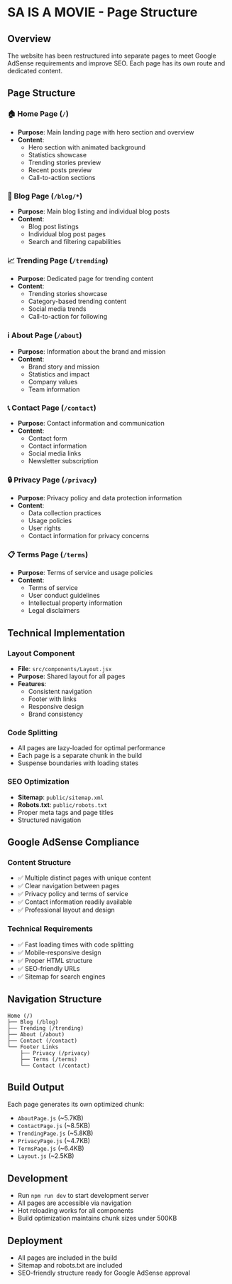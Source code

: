 # SA IS A MOVIE - Page Structure

## Overview
The website has been restructured into separate pages to meet Google AdSense requirements and improve SEO. Each page has its own route and dedicated content.

## Page Structure

### 🏠 Home Page (`/`)
- **Purpose**: Main landing page with hero section and overview
- **Content**: 
  - Hero section with animated background
  - Statistics showcase
  - Trending stories preview
  - Recent posts preview
  - Call-to-action sections

### 📝 Blog Page (`/blog/*`)
- **Purpose**: Main blog listing and individual blog posts
- **Content**:
  - Blog post listings
  - Individual blog post pages
  - Search and filtering capabilities

### 📈 Trending Page (`/trending`)
- **Purpose**: Dedicated page for trending content
- **Content**:
  - Trending stories showcase
  - Category-based trending content
  - Social media trends
  - Call-to-action for following

### ℹ️ About Page (`/about`)
- **Purpose**: Information about the brand and mission
- **Content**:
  - Brand story and mission
  - Statistics and impact
  - Company values
  - Team information

### 📞 Contact Page (`/contact`)
- **Purpose**: Contact information and communication
- **Content**:
  - Contact form
  - Contact information
  - Social media links
  - Newsletter subscription

### 🔒 Privacy Page (`/privacy`)
- **Purpose**: Privacy policy and data protection information
- **Content**:
  - Data collection practices
  - Usage policies
  - User rights
  - Contact information for privacy concerns

### 📋 Terms Page (`/terms`)
- **Purpose**: Terms of service and usage policies
- **Content**:
  - Terms of service
  - User conduct guidelines
  - Intellectual property information
  - Legal disclaimers

## Technical Implementation

### Layout Component
- **File**: `src/components/Layout.jsx`
- **Purpose**: Shared layout for all pages
- **Features**:
  - Consistent navigation
  - Footer with links
  - Responsive design
  - Brand consistency

### Code Splitting
- All pages are lazy-loaded for optimal performance
- Each page is a separate chunk in the build
- Suspense boundaries with loading states

### SEO Optimization
- **Sitemap**: `public/sitemap.xml`
- **Robots.txt**: `public/robots.txt`
- Proper meta tags and page titles
- Structured navigation

## Google AdSense Compliance

### Content Structure
- ✅ Multiple distinct pages with unique content
- ✅ Clear navigation between pages
- ✅ Privacy policy and terms of service
- ✅ Contact information readily available
- ✅ Professional layout and design

### Technical Requirements
- ✅ Fast loading times with code splitting
- ✅ Mobile-responsive design
- ✅ Proper HTML structure
- ✅ SEO-friendly URLs
- ✅ Sitemap for search engines

## Navigation Structure

```
Home (/)
├── Blog (/blog)
├── Trending (/trending)
├── About (/about)
├── Contact (/contact)
└── Footer Links
    ├── Privacy (/privacy)
    ├── Terms (/terms)
    └── Contact (/contact)
```

## Build Output
Each page generates its own optimized chunk:
- `AboutPage.js` (~5.7KB)
- `ContactPage.js` (~8.5KB)
- `TrendingPage.js` (~5.8KB)
- `PrivacyPage.js` (~4.7KB)
- `TermsPage.js` (~6.4KB)
- `Layout.js` (~2.5KB)

## Development
- Run `npm run dev` to start development server
- All pages are accessible via navigation
- Hot reloading works for all components
- Build optimization maintains chunk sizes under 500KB

## Deployment
- All pages are included in the build
- Sitemap and robots.txt are included
- SEO-friendly structure ready for Google AdSense approval